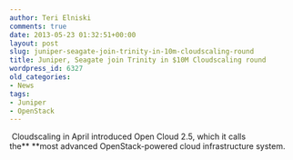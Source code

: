 ```yaml
---
author: Teri Elniski
comments: true
date: 2013-05-23 01:32:51+00:00
layout: post
slug: juniper-seagate-join-trinity-in-10m-cloudscaling-round
title: Juniper, Seagate join Trinity in $10M Cloudscaling round
wordpress_id: 6327
old_categories:
- News
tags:
- Juniper
- OpenStack
---
```


 Cloudscaling in April introduced Open Cloud 2.5, which it calls the** **most advanced OpenStack-powered cloud infrastructure system.
